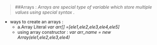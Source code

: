>##Arrays :
*Arrays are special type of variable which store multiple values using special
syntax .*

- ways to create an arrays :
  - a.Array Literal 
    *var arr[] =[ele1,ele2,ele3,ele4,ele5]*
  - using array constructor :
    *var arr_name = new Array(ele1,ele2,ele3,ele4)*  
